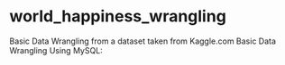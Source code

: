 # world_happiness_wrangling
Basic Data Wrangling from a dataset taken from Kaggle.com
Basic Data Wrangling Using MySQL: 
